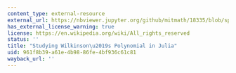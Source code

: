 ```yaml
---
content_type: external-resource
external_url: https://nbviewer.jupyter.org/github/mitmath/18335/blob/spring15/notes/Wilkinson-Polynomial.ipynb
has_external_license_warning: true
license: https://en.wikipedia.org/wiki/All_rights_reserved
status: ''
title: "Studying Wilkinson\u2019s Polynomial in Julia"
uid: 961f8b39-a61e-4b98-86fe-4bf936c61c81
wayback_url: ''
---
```

